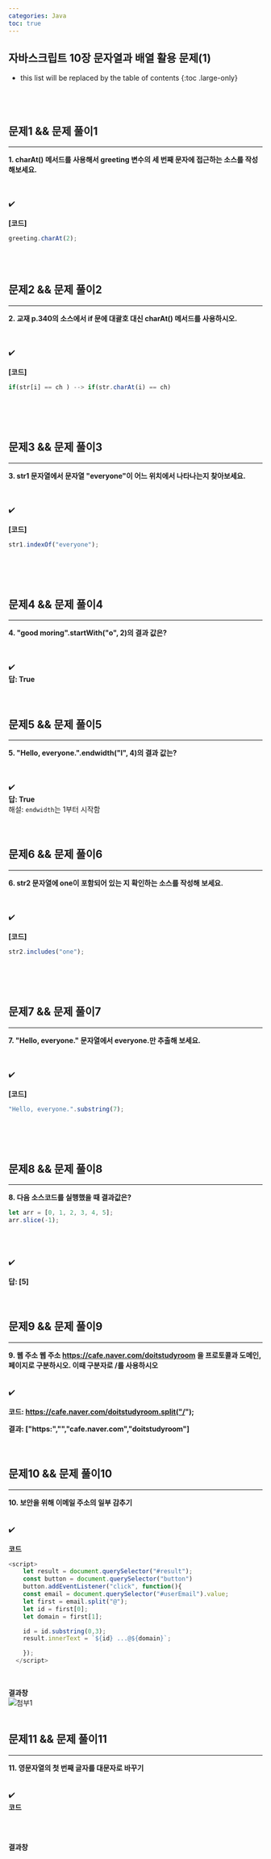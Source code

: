 ```yaml
---
categories: Java
toc: true
---
```


## 자바스크립트 10장 문자열과 배열 활용 문제(1) 
* this list will be replaced by the table of contents
{:toc .large-only}
  <br> 
  <br>
  <br>
  <br>
 

## 문제1 && 문제 풀이1
___
**1. charAt() 메서드를 사용해서 greeting 변수의 세 번째 문자에 접근하는 소스를 작성해보세요.** <br>
<br>
<br>

✔️
<br>

**[코드]** <br>

```js
greeting.charAt(2);
```
<br> 
<br>

## 문제2 && 문제 풀이2
___
**2. 교재 p.340의 소스에서 if 문에 대괄호 대신 charAt() 메서드를 사용하시오.** <br>
<br>
<br>

✔️
<br>

**[코드]** <br>

```js
if(str[i] == ch ) --> if(str.charAt(i) == ch)
```
<br>
<br>
<br>

## 문제3 && 문제 풀이3
___
**3. str1 문자열에서 문자열 "everyone"이 어느 위치에서 나타나는지 찾아보세요.** <br>
<br>
<br>

✔️
<br>

**[코드]** <br>

```js
str1.indexOf("everyone");
```
<br>
<br>
<br>

## 문제4 && 문제 풀이4
___
**4. "good moring".startWith("o", 2)의 결과 값은?** <br>
<br>
<br>

✔️
<br>
**답: True**
<br>
<br>
<br>



## 문제5 && 문제 풀이5
___
**5. "Hello, everyone.".endwidth("l", 4)의 결과 값는?** <br>
<br>
<br>

✔️
<br>
**답: True**
<br>
해설: `endwidth`는 1부터 시작함
<br>
<br>
<br>

## 문제6 && 문제 풀이6
___
**6. str2 문자열에 one이 포함되어 있는 지 확인하는 소스를 작성해 보세요.** <br>
<br>
<br>

✔️
<br>

**[코드]** <br>

```js
str2.includes("one");
```
<br>
<br>
<br>

## 문제7 && 문제 풀이7
___
**7. "Hello, everyone." 문자열에서 everyone.만 추출해 보세요.** <br>
<br>
<br>

✔️
<br>

**[코드]** <br>

```js
"Hello, everyone.".substring(7);
```
<br>
<br>
<br>

## 문제8 && 문제 풀이8
___
**8. 다음 소스코드를 실행했을 때 결과값은?** <br>

```js
let arr = [0, 1, 2, 3, 4, 5];
arr.slice(-1);
```
<br>
<br>
<br>
✔️
<br>

**답: [5]**
<br>
<br>
<br>

## 문제9 && 문제 풀이9
___
**9. 웹 주소 웹 주소 https://cafe.naver.com/doitstudyroom 을 프로토콜과 도메인, 페이지로 구분하시오. 이때 구분자로 /를 사용하시오** <br>
<br>
<br>
✔️
<br>

**코드: https://cafe.naver.com/doitstudyroom.split("/");**
<br>

**결과: ["https:","","cafe.naver.com","doitstudyroom"]**
<br>
<br>
<br>

## 문제10 && 문제 풀이10
___
**10. 보안을 위해 이메일 주소의 일부 감추기** 
<br>
<br>
<br>
✔️
<br>

**코드**
```js
<script>
    let result = document.querySelector("#result");
    const button = document.querySelector("button")
    button.addEventListener("click", function(){
    const email = document.querySelector("#userEmail").value;
    let first = email.split("@");
    let id = first[0];
    let domain = first[1];

    id = id.substring(0,3);
    result.innerText = `${id} ...@${domain}`;

    });
  </script>
```
<br>

**결과창**
<br>
![첨부1](https://github.com/YuiLoong/YuiLoong.github.io/blob/master/assets/img/0416_1.png?raw=true)
<br>
<br>

## 문제11 && 문제 풀이11
___
**11. 영문자열의 첫 번째 글자를 대문자로 바꾸기** <br>
<br>
<br>
✔️
<br>
**코드**
<br>

```js

```
<br>

**결과창**
<br>
<br>
<br>



